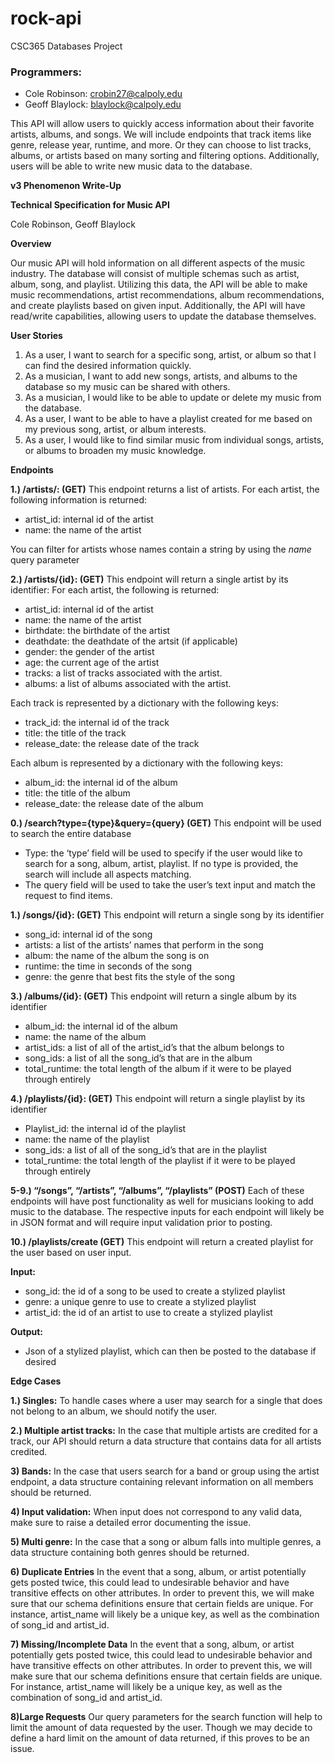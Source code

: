 # rock-api
CSC365 Databases Project

### Programmers: 
* Cole Robinson: crobin27@calpoly.edu
* Geoff Blaylock: blaylock@calpoly.edu


This API will allow users to quickly access information about their favorite artists, albums, and songs. We will include endpoints that track items like genre, release year, runtime, and more. Or they can choose to list tracks, albums, or artists based on many sorting and filtering options. Additionally, users will be able to write new music data to the database.

**v3 Phenomenon Write-Up**





**Technical Specification for Music API**

Cole Robinson, Geoff Blaylock

**Overview**

Our music API will hold information on all different aspects of the music industry. The database will consist of multiple schemas such as artist, album, song, and playlist. Utilizing this data, the API will be able to make music recommendations, artist recommendations, album recommendations, and create playlists based on given input. Additionally, the API will have read/write capabilities, allowing users to update the database themselves. 

**User Stories**


1. As a user, I want to search for a specific song, artist, or album so that I can find the desired information quickly.
2. As a musician, I want to add new songs, artists, and albums to the database so my music can be shared with others.
3. As a musician, I would like to be able to update or delete my music from the database.
4. As a user, I want to be able to have a playlist created for me based on my previous song, artist, or album interests. 
5. As a user, I would like to find similar music from individual songs, artists, or albums to broaden my music knowledge. 

**Endpoints**

**1.) /artists/: (GET)** This endpoint returns a list of artists. For each artist, the following information is returned:

* artist_id: internal id of the artist
* name: the name of the artist

You can filter for artists whose names contain a string by using the *name* query parameter

**2.) /artists/{id}: (GET)** This endpoint will return a single artist by its identifier: For each artist, the following is returned:

* artist_id: internal id of the artist
* name: the name of the artist
* birthdate: the birthdate of the artist
* deathdate: the deathdate of the artsit (if applicable)
* gender: the gender of the artist
* age: the current age of the artist
* tracks: a list of tracks associated with the artist.
* albums: a list of albums associated with the artist.

Each track is represented by a dictionary with the following keys:

* track_id: the internal id of the track
* title: the title of the track
* release_date: the release date of the track

Each album is represented by a dictionary with the following keys:

* album_id: the internal id of the album
* title: the title of the album
* release_date: the release date of the album

**0.) /search?type={type}&query={query}  (GET)**  This endpoint will be used to search the entire database

* Type: the ‘type’ field will be used to specify if the user would like to search for a song, album, artist, playlist. If no type is provided, the search will include all aspects matching. 
* The query field will be used to take the user’s text input and match the request to find items. 


**1.)  /songs/{id}: (GET)** This endpoint will return a single song by its identifier



* song_id: internal id of the song
* artists: a list of the artists’ names that perform in the song
* album: the name of the album the song is on
* runtime: the time in seconds of the song
* genre: the genre that best fits the style of the song



**3.) /albums/{id}: (GET)** This endpoint will return a single album by its identifier



* album_id: the internal id of the album
* name: the name of the album
* artist_ids: a list of all of the artist_id’s that the album belongs to
* song_ids: a list of all the song_id’s that are in the album
* total_runtime: the total length of the album if it were to be played through entirely

**4.) /playlists/{id}: (GET)** This endpoint will return a single playlist by its identifier



* Playlist_id: the internal id of the playlist
* name: the name of the playlist
* song_ids: a list of all of the song_id’s that are in the playlist
* total_runtime: the total length of the playlist if it were to be played through entirely

**5-9.) “/songs”, “/artists”, “/albums”, “/playlists” (POST)** Each of these endpoints will have post functionality as well for musicians looking to add music to the database. The respective inputs for each endpoint will likely be in JSON format and will require input validation prior to posting.

**10.) /playlists/create (GET)** This endpoint will return a created playlist for the user based on user input. 

**Input:**

* song_id: the id of a song to be used to create a stylized playlist
* genre:  a unique genre to use to create a stylized playlist
* artist_id: the id of an artist to use to create a stylized playlist

**Output:**

* Json of a stylized playlist, which can then be posted to the database if desired

**Edge Cases**

**1.) Singles:** To handle cases where a user may search for a single that does not belong to an album, we should notify the user. 

**2.) Multiple artist tracks:** In the case that multiple artists are credited for a track, our API should return a data structure that contains data for all artists credited.

**3) Bands:** In the case that users search for a band or group using the artist endpoint, a data structure containing relevant information on all members should be returned.

**4) Input validation:** When input does not correspond to any valid data, make sure to raise a detailed error documenting the issue. 

**5) Multi genre:** In the case that a song or album falls into multiple genres, a data structure containing both genres should be returned. 

**6) Duplicate Entries** In the event that a song, album, or artist potentially gets posted twice, this could lead to undesirable behavior and have transitive effects on other attributes. In order to prevent this, we will make sure that our schema definitions ensure that certain fields are unique. For instance, artist_name will likely be a unique key, as well as the combination of song_id and artist_id. 

**7) Missing/Incomplete Data** In the event that a song, album, or artist potentially gets posted twice, this could lead to undesirable behavior and have transitive effects on other attributes. In order to prevent this, we will make sure that our schema definitions ensure that certain fields are unique. For instance, artist_name will likely be a unique key, as well as the combination of song_id and artist_id. 

**8)Large Requests** Our query parameters for the search function will help to limit the amount of data requested by the user. Though we may decide to define a hard limit on the amount of data returned, if this proves to be an issue. 
